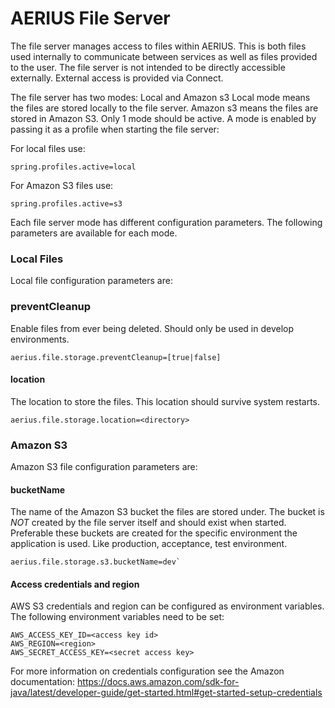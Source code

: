 # AERIUS File Server

The file server manages access to files within AERIUS.
This is both files used internally to communicate between services as well as files provided to the user.
The file server is not intended to be directly accessible externally.
External access is provided via Connect.

The file server has two modes: Local and Amazon s3
Local mode means the files are stored locally to the file server.
Amazon s3 means the files are stored in Amazon S3.
Only 1 mode should be active.
A mode is enabled by passing it as a profile when starting the file server:

For local files use:

```
spring.profiles.active=local
```

For Amazon S3 files use:

```
spring.profiles.active=s3
```

Each file server mode has different configuration parameters.
The following parameters are available for each mode.

### Local Files

Local file configuration parameters are:

### preventCleanup

Enable files from ever being deleted.
Should only be used in develop environments.

```
aerius.file.storage.preventCleanup=[true|false]
```

#### location

The location to store the files.
This location should survive system restarts.

```
aerius.file.storage.location=<directory>
```

### Amazon S3

Amazon S3 file configuration parameters are:

#### bucketName

The name of the Amazon S3 bucket the files are stored under.
The bucket is _NOT_ created by the file server itself and should exist when started.
Preferable these buckets are created for the specific environment the application is used.
Like production, acceptance, test environment.

```
aerius.file.storage.s3.bucketName=dev`
```

#### Access credentials and region

AWS S3 credentials and region can be configured as environment variables.
The following environment variables need to be set:

```
AWS_ACCESS_KEY_ID=<access key id>
AWS_REGION=<region>
AWS_SECRET_ACCESS_KEY=<secret access key>
```

For more information on credentials configuration see the Amazon documentation: https://docs.aws.amazon.com/sdk-for-java/latest/developer-guide/get-started.html#get-started-setup-credentials
